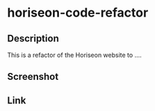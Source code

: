# horiseon-code-refactor

## Description

This is a refactor of the Horiseon website to ....

## Screenshot

## Link